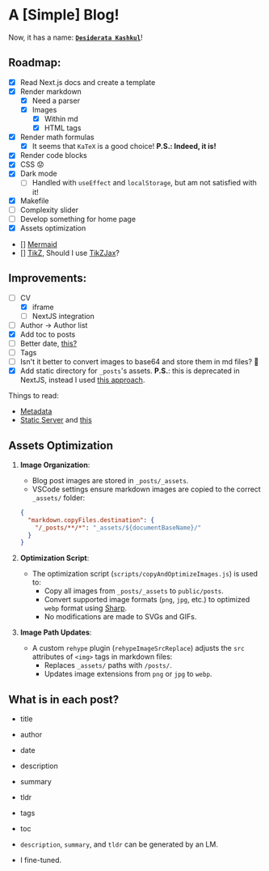 # A [Simple] Blog!

Now, it has a name: [**`Desiderata Kashkul`**](https://mohsenhariri.github.io/)!

## Roadmap:

- [x] Read Next.js docs and create a template
- [x] Render markdown
  - [x] Need a parser
  - [x] Images
    - [x] Within md
    - [x] HTML tags
- [x] Render math formulas
  - [x] It seems that `KaTeX` is a good choice! **P.S.: Indeed, it is!**
- [x] Render code blocks
- [x] CSS 😟
- [x] Dark mode
  - [ ] Handled with `useEffect` and `localStorage`, but am not satisfied with it!
- [x] Makefile
- [ ] Complexity slider
- [ ] Develop something for home page
- [x] Assets optimization
- [] [Mermaid](https://mermaid-js.github.io/mermaid/#/)
- [] [TikZ](https://texample.net/tikz/), Should I use [TikZJax](https://tikzjax.com/)?

## Improvements:

- [ ] CV
  - [x] iframe
  - [ ] NextJS integration
- [ ] Author -> Author list
- [X] Add toc to posts
- [ ] Better date, [this?](https://date-fns.org/)
- [ ] Tags
- [ ] Isn't it better to convert images to base64 and store them in md files? 🤔
- [x] Add static directory for `_posts`'s assets. **P.S.**: this is deprecated in NextJS, instead I used [this approach](#Assets-Optimization).

Things to read:

- [Metadata](https://nextjs.org/docs/canary/app/api-reference/functions/generate-metadata)
- [Static Server](https://nextjs.org/docs/canary/app/building-your-application/deploying/static-exports) and [this](https://nextjs.org/docs/canary/app/api-reference/file-conventions/metadata)

## Assets Optimization

1. **Image Organization**:

   - Blog post images are stored in `_posts/_assets`.
   - VSCode settings ensure markdown images are copied to the correct `_assets/` folder:

   ```json
   {
     "markdown.copyFiles.destination": {
       "/_posts/**/*": "_assets/${documentBaseName}/"
     }
   }
   ```

2. **Optimization Script**:

   - The optimization script (`scripts/copyAndOptimizeImages.js`) is used to:
     - Copy all images from `_posts/_assets` to `public/posts`.
     - Convert supported image formats (`png`, `jpg`, etc.) to optimized `webp` format using [Sharp](https://sharp.pixelplumbing.com/).
     - No modifications are made to SVGs and GIFs.

3. **Image Path Updates**:

   - A custom `rehype` plugin (`rehypeImageSrcReplace`) adjusts the `src` attributes of `<img>` tags in markdown files:
     - Replaces `_assets/` paths with `/posts/`.
     - Updates image extensions from `png` or `jpg` to `webp`.


## What is in each post?
- title
- author
- date
- description
- summary
- tldr
- tags
- toc

- `description`, `summary`, and `tldr` can be generated by an LM.
- I fine-tuned.
